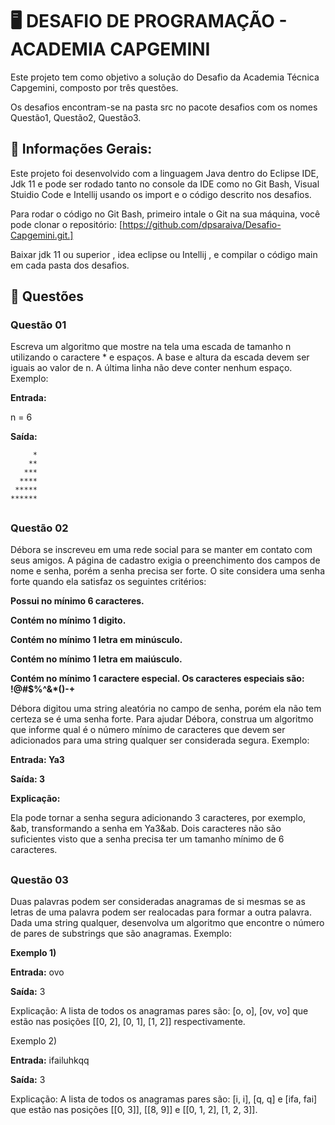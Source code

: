 # :desktop_computer: DESAFIO DE PROGRAMAÇÃO - ACADEMIA CAPGEMINI

Este projeto tem como objetivo a solução do Desafio da Academia Técnica Capgemini, composto por três questões.

Os desafios encontram-se na pasta src no pacote desafios com os nomes Questão1, Questão2, Questão3.

## :memo: Informações Gerais:

Este projeto foi desenvolvido com a linguagem Java dentro do Eclipse IDE, Jdk 11 e pode ser rodado tanto no console da IDE como no Git Bash, Visual Stuidio Code e Intellij  usando os import e o código descrito nos desafios.

Para rodar o código no Git Bash, primeiro intale o Git na sua máquina, você pode clonar o repositório: [https://github.com/dpsaraiva/Desafio-Capgemini.git.]

Baixar jdk 11 ou superior , idea eclipse ou Intellij , e compilar o código main em cada pasta dos desafios.

## :abacus:	 Questões

### Questão 01

Escreva um algoritmo que mostre na tela uma escada de tamanho n utilizando o caractere * e espaços. A base e altura da escada devem ser iguais ao valor de n. A última linha não deve conter nenhum espaço.
Exemplo:

**Entrada:**

n = 6

**Saída:**

         *
        **
       ***
      ****
     *****
    ******
##

### Questão 02
Débora se inscreveu em uma rede social para se manter em contato com seus amigos. A página de cadastro exigia o preenchimento dos campos de nome e senha, porém a senha precisa 
ser forte. O site considera uma senha forte quando ela satisfaz os seguintes critérios:

**Possui no mínimo 6 caracteres.**

**Contém no mínimo 1 digito.**

**Contém no mínimo 1 letra em minúsculo.**

**Contém no mínimo 1 letra em maiúsculo.**

**Contém no mínimo 1 caractere especial. Os caracteres especiais são: !@#$%^&*()-+**


Débora digitou uma string aleatória no campo de senha, porém ela não tem certeza se é uma senha forte. Para ajudar Débora, construa um algoritmo que informe qual é o número 
mínimo de caracteres que devem ser adicionados para uma string qualquer ser considerada segura.
Exemplo:

**Entrada: Ya3**

**Saída: 3**

**Explicação:**

Ela pode tornar a senha segura adicionando 3 caracteres, por exemplo, &ab, transformando a senha em Ya3&ab. Dois caracteres não são suficientes visto que a senha precisa ter um 
tamanho mínimo de 6 caracteres.
##

### Questão 03
Duas palavras podem ser consideradas anagramas de si mesmas se as letras de uma palavra podem ser realocadas para formar a outra palavra. Dada uma string qualquer, desenvolva 
um algoritmo que encontre o número de pares de substrings que são anagramas.
Exemplo:

**Exemplo 1)**

**Entrada:**
ovo

**Saída:**
3

Explicação:
A lista de todos os anagramas pares são: [o, o], [ov, vo] que estão nas posições [[0, 2], [0, 1], [1, 2]] respectivamente.

Exemplo 2)

**Entrada:**
ifailuhkqq

**Saída:**
3

Explicação:
A lista de todos os anagramas pares são: [i, i], [q, q] e [ifa, fai] que estão nas posições [[0, 3]], [[8, 9]] e [[0, 1, 2], [1, 2, 3]].



